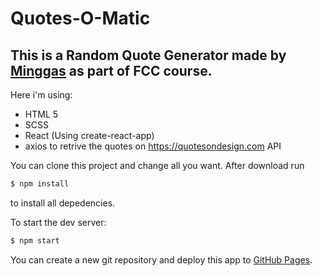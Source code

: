 # Quotes-O-Matic

## This is a Random Quote Generator made by [Minggas](https://minggas.com) as part of FCC course.

Here i'm using:

- HTML 5
- SCSS
- React (Using create-react-app)
- axios to retrive the quotes on https://quotesondesign.com API

You can clone this project and change all you want. After download run

```bash
$ npm install
```

to install all depedencies.

To start the dev server:

```bash
$ npm start
```

You can create a new git repository and deploy this app to [GitHub Pages](https://github.com/gitname/react-gh-pages).
